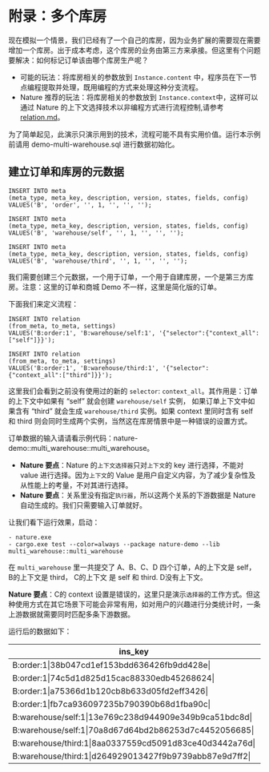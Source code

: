 # 附录：多个库房

现在模拟一个情景，我们已经有了一个自己的库房，因为业务扩展的需要现在需要增加一个库房。出于成本考虑，这个库房的业务由第三方来承接。但这里有个问题要解决：如何标记订单该由哪个库房生产呢？

- 可能的玩法：将库房相关的参数放到 `Instance.content` 中，程序员在下一节点编程提取并处理，既用编程的方式来处理这种分支流程。
- Nature 推荐的玩法：将库房相关的参数放到 `Instance.context`中，这样可以通过 Nature 的上下文选择技术以非编程方式进行流程控制,请参考 [relation.md](https://github.com/llxxbb/Nature/blob/master/doc/ZH/help/relation.md)。

为了简单起见，此演示只演示用到的技术，流程可能不具有实用价值。运行本示例前请用 demo-multi-warehouse.sql 进行数据初始化。

## 建立订单和库房的元数据

```mysql
INSERT INTO meta
(meta_type, meta_key, description, version, states, fields, config)
VALUES('B', 'order', '', 1, '', '', '');

INSERT INTO meta
(meta_type, meta_key, description, version, states, fields, config)
VALUES('B', 'warehouse/self', '', 1, '', '', '');

INSERT INTO meta
(meta_type, meta_key, description, version, states, fields, config)
VALUES('B', 'warehouse/third', '', 1, '', '', '');
```

我们需要创建三个元数据，一个用于订单，一个用于自建库房，一个是第三方库房。注意：这里的订单和商城 Demo 不一样，这里是简化版的订单。

下面我们来定义流程：

```mysql
INSERT INTO relation
(from_meta, to_meta, settings)
VALUES('B:order:1', 'B:warehouse/self:1', '{"selector":{"context_all":["self"]}}');

INSERT INTO relation
(from_meta, to_meta, settings)
VALUES('B:order:1', 'B:warehouse/third:1', '{"selector":{"context_all":["third"]}}');
```

这里我们会看到之前没有使用过的新的 `selector`: `context_all`。其作用是：订单的上下文中如果有 “self” 就会创建 `warehouse/self` 实例， 如果订单上下文中如果含有 “third” 就会生成 `warehouse/third` 实例。如果 context 里同时含有 self 和 third 则会同时生成两个实例，当然这在库房情景中是一种错误的设置方式。

订单数据的输入请请看示例代码：nature-demo::multi_warehouse::multi_warehouse。

- **Nature 要点**：Nature 的`上下文选择器`只对`上下文`的 key 进行选择，不能对 value 进行选择。因为`上下文`的 Value 是用户自定义内容，为了减少复杂性及从性能上的考量，不对其进行选择。
- **Nature 要点**：关系里没有指定`执行器`，所以这两个关系的下游数据是 Nature 自动生成的。我们只需要输入订单就好。

让我们看下运行效果，启动：

```shell
- nature.exe
- cargo.exe test --color=always --package nature-demo --lib multi_warehouse::multi_warehouse
```

在 `multi_warehouse` 里一共提交了 A、B、C、D 四个订单，A的上下文是 self， B的上下文是 third， C的上下文 是 self 和 third.  D没有上下文。

**Nature 要点**：C的 context 设置是错误的，这里只是演示`选择器`的工作方式。但这种使用方式在其它场景下可能会非常有用，如对用户的兴趣进行分类统计时，一条上游数据就需要同时匹配多条下游数据。

运行后的数据如下：

| ins_key                                                 | content | context                         | from_key                                         |
| ------------------------------------------------------- | ------- | ------------------------------- | ------------------------------------------------ |
| B:order:1\|38b047cd1ef153bdd636426fb9dd428e\|           | "D"     |                                 |                                                  |
| B:order:1\|74c5d1d825d15cac88330edb45268624\|           | "C"     | {"self":"self","third":"third"} |                                                  |
| B:order:1\|a75366d1b120cb8b633d05fd2eff3426\|           | "B"     | {"third":"third"}               |                                                  |
| B:order:1\|fb7ca936097235b790390b68d1fba90c\|           | "A"     | {"self":"self"}                 |                                                  |
| B:warehouse/self:1\|13e769c238d944909e349b9ca51bdc8d\|  |         |                                 | B:order:1\|fb7ca936097235b790390b68d1fba90c\|\|0 |
| B:warehouse/self:1\|70a8d67d64bd2b86253d7c4452056685\|  |         |                                 | B:order:1\|74c5d1d825d15cac88330edb45268624\|\|0 |
| B:warehouse/third:1\|8aa0337559cd5091d83ce40d3442a76d\| |         |                                 | B:order:1\|74c5d1d825d15cac88330edb45268624\|\|0 |
| B:warehouse/third:1\|d264929013427f9b9739abb87e9d7ff2\| |         |                                 | B:order:1\|a75366d1b120cb8b633d05fd2eff3426\|\|0 |
